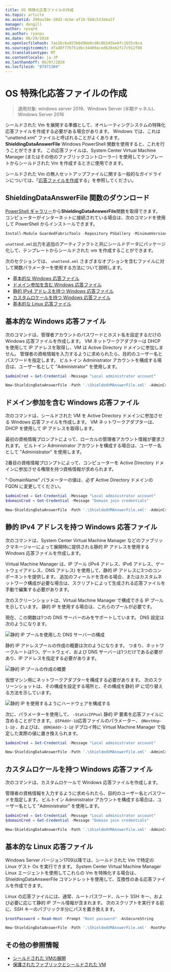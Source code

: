 ```yaml
---
title: OS 特殊化応答ファイルの作成
ms.topic: article
ms.assetid: 299aa38e-28d2-4cbe-af16-5b8c533eba1f
manager: dongill
author: rpsqrd
ms.author: ryanpu
ms.date: 08/29/2018
ms.openlocfilehash: 7ae16c6a923b8d9bb9cd0c8b345be0fc1655c9ca
ms.sourcegitcommit: dfa48f77b751dbc34409aced628eb2f17c912f08
ms.translationtype: MT
ms.contentlocale: ja-JP
ms.lasthandoff: 08/07/2020
ms.locfileid: "87971309"
---
```

# <a name="create-os-specialization-answer-file"></a>OS 特殊化応答ファイルの作成

>適用対象: windows server 2019、Windows Server (半期チャネル)、Windows Server 2016

シールドされた Vm を展開する準備として、オペレーティングシステムの特殊化応答ファイルを作成する必要がある場合があります。 Windows では、これは "unattend.xml" ファイルと呼ばれることがよくあります。 **ShieldingDataAnswerFile** Windows PowerShell 関数を使用すると、これを行うことができます。 この応答ファイルは、System Center Virtual Machine Manager (またはその他のファブリックコントローラー) を使用してテンプレートからシールドされた Vm を作成するときに使用できます。

シールドされた Vm の無人セットアップファイルに関する一般的なガイドラインについては、「[応答ファイルを作成](guarded-fabric-tenant-creates-shielding-data.md#create-an-answer-file)する」を参照してください。

## <a name="downloading-the-new-shieldingdataanswerfile-function"></a>ShieldingDataAnswerFile 関数のダウンロード

[PowerShell ギャラリー](https://aka.ms/gftools)から**ShieldingDataAnswerFile**関数を取得できます。 コンピューターがインターネットに接続されている場合は、次のコマンドを使用して PowerShell からインストールできます。

```powershell
Install-Module GuardedFabricTools -Repository PSGallery -MinimumVersion 1.0.0
```

`unattend.xml`出力を追加のアーティファクトと共にシールドデータにパッケージ化して、テンプレートからシールドされた vm を作成することができます。

次のセクションでは、 `unattend.xml` さまざまなオプションを含むファイルに対して関数パラメーターを使用する方法について説明します。

- [基本的な Windows 応答ファイル](#basic-windows-answer-file)
- [ドメイン参加を含む Windows 応答ファイル](#windows-answer-file-with-domain-join)
- [静的 IPv4 アドレスを持つ Windows 応答ファイル](#windows-answer-file-with-static-ipv4-addresses)
- [カスタムロケールを持つ Windows 応答ファイル](#windows-answer-file-with-a-custom-locale)
- [基本的な Linux 応答ファイル](#basic-linux-answer-file)

## <a name="basic-windows-answer-file"></a>基本的な Windows 応答ファイル

次のコマンドは、管理者アカウントのパスワードとホスト名を設定するだけの Windows 応答ファイルを作成します。
VM ネットワークアダプターは DHCP を使用して IP アドレスを取得し、VM は Active Directory ドメインに参加しません。
管理者の資格情報を入力するように求められたら、目的のユーザー名とパスワードを指定します。
ビルトイン Administrator アカウントを構成する場合は、ユーザー名として "Administrator" を使用します。

```powershell
$adminCred = Get-Credential -Message "Local administrator account"

New-ShieldingDataAnswerFile -Path '.\ShieldedVMAnswerFile.xml' -AdminCredentials $adminCred
```

## <a name="windows-answer-file-with-domain-join"></a>ドメイン参加を含む Windows 応答ファイル

次のコマンドは、シールドされた VM を Active Directory ドメインに参加させる Windows 応答ファイルを作成します。
VM ネットワークアダプターは、DHCP を使用して IP アドレスを取得します。

最初の資格情報プロンプトによって、ローカルの管理者アカウント情報が要求されます。
ビルトイン Administrator アカウントを構成する場合は、ユーザー名として "Administrator" を使用します。

2番目の資格情報プロンプトによって、コンピューターを Active Directory ドメインに参加させる権限を持つ資格情報が求められます。

"-DomainName" パラメーターの値は、必ず Active Directory ドメインの FQDN に変更してください。

```powershell
$adminCred = Get-Credential -Message "Local administrator account"
$domainCred = Get-Credential -Message "Domain join credentials"

New-ShieldingDataAnswerFile -Path '.\ShieldedVMAnswerFile.xml' -AdminCredentials $adminCred -DomainName 'my.contoso.com' -DomainJoinCredentials $domainCred
```
## <a name="windows-answer-file-with-static-ipv4-addresses"></a>静的 IPv4 アドレスを持つ Windows 応答ファイル

次のコマンドは、System Center Virtual Machine Manager などのファブリックマネージャーによって展開時に提供される静的 IP アドレスを使用する Windows 応答ファイルを作成します。

Virtual Machine Manager は、IP プール (IPv4 アドレス、IPv6 アドレス、ゲートウェイアドレス、DNS アドレス) を使用して、静的 IP アドレスに3つのコンポーネントを提供します。 追加のフィールドを含める場合、またはカスタムネットワーク構成が必要な場合は、スクリプトによって生成される応答ファイルを手動で編集する必要があります。

次のスクリーンショットは、Virtual Machine Manager で構成できる IP プールを示しています。 静的 IP を使用する場合は、これらのプールが必要です。

現在、この関数は1つの DNS サーバーのみをサポートしています。 DNS 設定は次のようになります。

![静的 IP プールを使用した DNS サーバーの構成](../media/Guarded-Fabric-Shielded-VM/guarded-host-unattend-static-ip-address-pool-dns-settings.png)

静的 IP アドレスプールの作成の概要は次のようになります。 つまり、ネットワークルートは1つ、ゲートウェイ、および DNS サーバーは1つだけである必要があり、IP アドレスを指定する必要があります。

![静的 IP プールの作成の概要](../media/Guarded-Fabric-Shielded-VM/guarded-host-unattend-static-ip-address-pool-summary.png)

仮想マシン用にネットワークアダプターを構成する必要があります。 次のスクリーンショットは、その構成を設定する場所と、その構成を静的 IP に切り替える方法を示しています。

![静的 IP を使用するようにハードウェアを構成する](../media/Guarded-Fabric-Shielded-VM/guarded-host-unattend-static-ip-address-pool-network-adapter-settings.png)

次に、パラメーターを使用して、 `-StaticIPPool` 静的 IP 要素を応答ファイルに含めることができます。 `@IPAddr-1@`応答ファイルのパラメーター、 `@NextHop-1-1@` 、およびは、 `@DNSAddr-1-1@` デプロイ時に Virtual Machine Manager で指定した実際の値に置き換えられます。

```powershell
$adminCred = Get-Credential -Message "Local administrator account"

New-ShieldingDataAnswerFile -Path '.\ShieldedVMAnswerFile.xml' -AdminCredentials $adminCred -StaticIPPool IPv4Address
```

## <a name="windows-answer-file-with-a-custom-locale"></a>カスタムロケールを持つ Windows 応答ファイル

次のコマンドは、カスタムロケールで Windows 応答ファイルを作成します。

管理者の資格情報を入力するように求められたら、目的のユーザー名とパスワードを指定します。
ビルトイン Administrator アカウントを構成する場合は、ユーザー名として "Administrator" を使用します。

```powershell
$adminCred = Get-Credential -Message "Local administrator account"
$domainCred = Get-Credential -Message "Domain join credentials"

New-ShieldingDataAnswerFile -Path '.\ShieldedVMAnswerFile.xml' -AdminCredentials $adminCred -Locale es-ES
```

## <a name="basic-linux-answer-file"></a>基本的な Linux 応答ファイル

Windows Server バージョン1709以降では、シールドされた Vm で特定の Linux ゲスト Os を実行できます。
System Center Virtual Machine Manager Linux エージェントを使用してこれらの Vm を特殊化する場合は、ShieldingDataAnswerFile コマンドレットを使用して、互換性のある応答ファイルを作成できます。

Linux の応答ファイルには、通常、ルートパスワード、ルート SSH キー、および必要に応じて静的 IP プール情報が含まれます。
次のスクリプトを実行する前に、SSH キーのパブリック半分にパスを置き換えます。

```powershell
$rootPassword = Read-Host -Prompt "Root password" -AsSecureString

New-ShieldingDataAnswerFile -Path '.\ShieldedVMAnswerFile.xml' -RootPassword $rootPassword -RootSshKey '~\.ssh\id_rsa.pub'
```

## <a name="additional-references"></a>その他の参照情報

- [シールドされた VMの展開](guarded-fabric-configuration-scenarios-for-shielded-vms-overview.md)
- [保護されたファブリックとシールドされた VM](guarded-fabric-and-shielded-vms-top-node.md)
